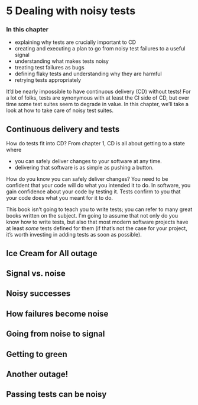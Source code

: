 # 5 [](/book/grokking-continuous-delivery/chapter-5/)[](/book/grokking-continuous-delivery/chapter-5/)Dealing with noisy tests

### In this chapter

- explaining why tests are crucially important to CD
- creating and executing a plan to go from noisy test failures to a useful signal
- understanding what makes tests noisy
- treating test failures as bugs
- defining flaky tests and understanding why they are harmful
- retrying tests appropriately

It’d be nearly[](/book/grokking-continuous-delivery/chapter-5/) impossible to have continuous delivery (CD) without tests! For a lot of folks, tests are synonymous with at least the CI side of CD, but over time some test suites seem to degrade in value. In this chapter, we’ll take a look at how to take care of noisy test suites.

## [](/book/grokking-continuous-delivery/chapter-5/)[](/book/grokking-continuous-delivery/chapter-5/)Continuous delivery and tests

[](/book/grokking-continuous-delivery/chapter-5/)How do tests[](/book/grokking-continuous-delivery/chapter-5/)[](/book/grokking-continuous-delivery/chapter-5/) fit into CD? From chapter 1, CD is all about getting to a state where

-  you can safely deliver changes to your software at any time.
-  delivering that software is as simple as pushing a button.

How do you know you can safely deliver changes? You need to be confident that your code will do what you intended it to do. In software, you gain confidence about your code by testing it. Tests confirm to you that your code does what you meant for it to do.

This book isn’t going to teach you to write tests; you can refer to many great books written on the subject. I'm going to assume that not only do you know how to write tests, but also that most modern software projects have at least *some* tests defined for them (if that’s not the case for your project, it’s worth investing in adding tests as soon as possible).

## [](/book/grokking-continuous-delivery/chapter-5/)[](/book/grokking-continuous-delivery/chapter-5/)Ice Cream for All outage

## [](/book/grokking-continuous-delivery/chapter-5/)[](/book/grokking-continuous-delivery/chapter-5/)Signal vs. noise

## [](/book/grokking-continuous-delivery/chapter-5/)[](/book/grokking-continuous-delivery/chapter-5/)Noisy successes

## [](/book/grokking-continuous-delivery/chapter-5/)[](/book/grokking-continuous-delivery/chapter-5/)How failures become noise

## [](/book/grokking-continuous-delivery/chapter-5/)[](/book/grokking-continuous-delivery/chapter-5/)Going from noise to signal

## [](/book/grokking-continuous-delivery/chapter-5/)[](/book/grokking-continuous-delivery/chapter-5/)Getting to green

## [](/book/grokking-continuous-delivery/chapter-5/)[](/book/grokking-continuous-delivery/chapter-5/)Another outage!

## [](/book/grokking-continuous-delivery/chapter-5/)[](/book/grokking-continuous-delivery/chapter-5/)[](/book/grokking-continuous-delivery/chapter-5/)Passing tests can be noisy
